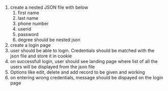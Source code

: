 1. create a nested JSON file with below
   1. first name
   2. last name
   3. phone number
   4. userid
   5. password
   6. degree should be nested json
2. create a login page
3. user should be able to login. Credentials should be matched with the json file and store it in cookie
4. on successfull login, user should see landing page where list of all the users will be displayed from the json file
5. Options like edit, delete and add record to be given and working
6. on entering wrong credentials, message should be dispayed on the login page
